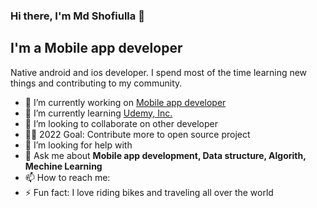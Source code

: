 ### Hi there, I'm Md Shofiulla :handshake:

## I'm a Mobile app developer
Native android and ios developer. I spend most of the time learning new things and contributing to my community. 

- 🔭 I’m currently working on [Mobile app developer](https://iotait.tech/) 
- 🌱 I’m currently learning [Udemy, Inc.](https://www.udemy.com/course/android-architecture-componentsmvvm-with-dagger-retrofit/?src=sac&kw=Complete+android+jetpack)
- 👯 I’m looking to collaborate on other developer
- :technologist: 2022 Goal: Contribute more to open source project
- 🤔 I’m looking for help with 
- 💬 Ask me about **Mobile app development, Data structure, Algorith, Mechine Learning** 
- 📫 How to reach me:
- ⚡ Fun fact: I love riding bikes and traveling all over the world


